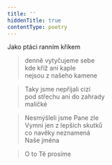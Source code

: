 ```yaml
---
title: ''
hiddenTitle: true
contentType: poetry
---
```


<section>

>   

</section>

<section>

>   

</section>

<section>

Jako ptáci ranním křikem

> denně vytyčujeme sebe  
> kde kříž ani kaple  
> nejsou z našeho kamene

</section>

<section>

> Taky jsme nepřijali cizí  
> pod střechu ani do zahrady  
> maličké

</section>

<section>

> Nesmýšleli jsme Pane zle  
> Vymni jen z lepších skutků  
> co navěky neznamená  
> Naše jména

</section>

<section>

> O to Tě prosíme

</section>
